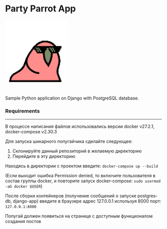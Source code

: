 <h1>Party Parrot App</h1>

<img src='media/images/party-parrot.gif' alt='parrot' height="200" width="200">
<br>
<br>
<h3></h3>

Sample Python application on Django with PostgreSQL database.

<h3>Requirements</h3>

____
В процессе написания файлов использовались версии docker v27.2.1, docker-compose v2.30.3

Для запуска шикарного попугайчика сделайте следующее:

1) Склонируйте данный репозиторий в желаемую директорию
2) Перейдите в эту директорию

Находясь в директории с проектом введите:
`docker-compose up --build`

(Если выходит ошибка Permission denied, то включите пользователя в состав группы docker, и повторите запуск docker-compose: `sudo usermod -aG docker $USER`)

После сборки контейнеров (получение сообщений о запуске postgres-db, django-app) введите в браузере адрес 127.0.0.1 используя 8000 порт:
`127.0.0.1:8000`

Попугай должен появиться на странице с доступным функционалом создания постов
